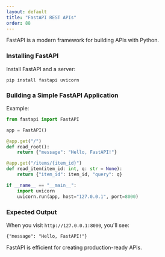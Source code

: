 ```yaml
---
layout: default
title: "FastAPI REST APIs"
order: 88
---
```


FastAPI is a modern framework for building APIs with Python.

### Installing FastAPI

Install FastAPI and a server:

```plaintext
pip install fastapi uvicorn
```

### Building a Simple FastAPI Application

Example:

```python
from fastapi import FastAPI

app = FastAPI()

@app.get("/")
def read_root():
    return {"message": "Hello, FastAPI!"}

@app.get("/items/{item_id}")
def read_item(item_id: int, q: str = None):
    return {"item_id": item_id, "query": q}

if __name__ == "__main__":
    import uvicorn
    uvicorn.run(app, host="127.0.0.1", port=8000)
```

### Expected Output

When you visit `http://127.0.0.1:8000`, you'll see:

```plaintext
{"message": "Hello, FastAPI!"}
```

FastAPI is efficient for creating production-ready APIs.
